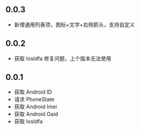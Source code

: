 ## 0.0.3

* 新增通用列表项，图标+文字+右侧箭头，支持自定义

## 0.0.2

* 获取 IosIdfa 修复问题，上个版本无法使用

## 0.0.1

* 获取 Android ID
* 请求 PhoneState
* 获取 Android Imei
* 获取 Android Oaid
* 获取 IosIdfa